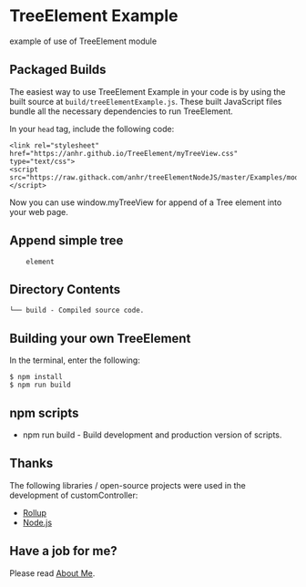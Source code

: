﻿# TreeElement Example
example of use of TreeElement module


## Packaged Builds
The easiest way to use TreeElement Example in your code is by using the built source at `build/treeElementExample.js`. These built JavaScript files bundle all the necessary dependencies to run TreeElement.

In your `head` tag, include the following code:
```
<link rel="stylesheet" href="https://anhr.github.io/TreeElement/myTreeView.css" type="text/css">
<script src="https://raw.githack.com/anhr/treeElementNodeJS/master/Examples/module/build/treeElementExample.js"></script>
```

Now you can use window.myTreeView for append of a Tree element into your web page.

## Append simple tree 

```
	element
```

## Directory Contents

```
└── build - Compiled source code.
```

## Building your own TreeElement

In the terminal, enter the following:

```
$ npm install
$ npm run build
```

## npm scripts

- npm run build - Build development and production version of scripts.

## Thanks
The following libraries / open-source projects were used in the development of customController:
 * [Rollup](https://rollupjs.org)
 * [Node.js](http://nodejs.org/)

 ## Have a job for me?
Please read [About Me](https://anhr.github.io/AboutMe/).
